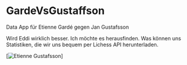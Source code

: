 # GardeVsGustaffson
Data App für Etienne Gardé gegen Jan Gustafsson


Wird Eddi wirklich besser. Ich möchte es herausfinden.
Was können uns Statistiken, die wir uns bequem per Lichess API 
herunterladen. 

[![Etienne Gustafsson](https://img.youtube.com/vi/p9pMOxUGboI/0.jpg)]
